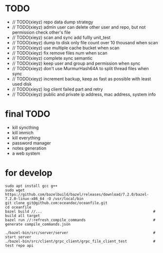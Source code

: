 # TODO
* // TODO(xieyz) repo data dump strategy
* // TODO(xieyz) admin user can delete other user and repo, but not permission check other's file
* // TODO(xieyz) scan and sync add fullly unit_test
* // TODO(xieyz) dump to disk only file count over 10 thousand when scan
* // TODO(xieyz) use multiple cache bucket when scan
* // TODO(xieyz) fix remove files num when scan
* // TODO(xieyz) complete sync semantic
* // TODO(xieyz) keep user and group and permission when sync
* // TODO(xieyz) don't use MurmurHash64A to split thread files when sync
* // TODO(xieyz) increment backup, keep as fast as possible with least used disk
* // TODO(xieyz) log client failed part and retry
* // TODO(xieyz) public and private ip address, mac address, system info


# final TODO
* kill syncthing
* kill immich
* kill everything
* password manager
* notes generation
* a web system

# for develop

```
sudo apt install gcc g++
sudo wget https://github.com/bazelbuild/bazel/releases/download/7.2.0/bazel-7.2.0-linux-x86_64 -O /usr/local/bin
git clone git@github.com:oceandoc/oceanfile.git
cd oceanfile
bazel build //...                                                   # build all target
bazel run //:refresh_compile_commands                               # generate compile_commands.json

./bazel-bin/src/server/server                                       # start server
./bazel-bin/src/client/grpc_client/grpc_file_client_test            # test repo api

```
